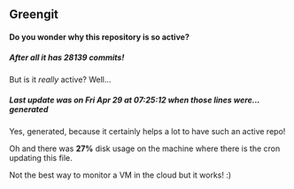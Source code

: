 ## Greengit

#### Do you wonder why this repository is so active?

##### After all it has 28139 commits!

But is it *really* active? Well...

##### Last update was on Fri Apr 29 at 07:25:12 when those lines were... generated

Yes, generated, because it certainly helps a lot to have such an active repo!

Oh and there was **27%** disk usage on the machine
where there is the cron updating this file.

Not the best way to monitor a VM in the cloud but it works! :)
